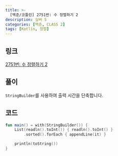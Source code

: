 ```yaml
---
title: >-
  [백준/코틀린] 2751번: 수 정렬하기 2
description: 실버 5
categories: [백준, CLASS 2]
tags: [Kotlin, 정렬]
---
```


## 링크
[2751번: 수 정렬하기 2](https://www.acmicpc.net/problem/2751)

## 풀이
`StringBuilder`를 사용하여 출력 시간을 단축합니다.

## 코드
```kotlin
fun main() = with(StringBuilder()) {
    List(readln().toInt()) { readln().toInt() }
        .sorted().forEach { appendLine(it) }

    println(toString())
}

```
